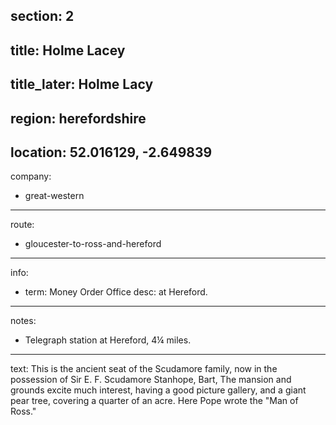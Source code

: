 section: 2
----
title: Holme Lacey
----
title_later: Holme Lacy
----
region: herefordshire
----
location: 52.016129, -2.649839
----
company:
- great-western
----
route:
- gloucester-to-ross-and-hereford
----
info:
- term: Money Order Office
  desc: at Hereford.
----
notes:
- Telegraph station at Hereford, 4¼ miles.
----
text: This is the ancient seat of the Scudamore family, now in the possession of Sir E. F. Scudamore Stanhope, Bart, The mansion and grounds excite much interest, having a good picture gallery, and a giant pear tree, covering a quarter of an acre. Here Pope wrote the "Man of Ross."
